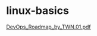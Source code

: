 # linux-basics


[DevOps_Roadmap_by_TWN.01.pdf](https://github.com/Booyahh/linux-basics/files/10329113/DevOps_Roadmap_by_TWN.01.pdf)
